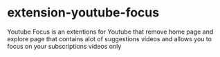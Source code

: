 # extension-youtube-focus
Youtube Focus is an extentions for Youtube that remove home page and explore page that contains alot of suggestions videos and allows you to focus on your subscriptions videos only 
